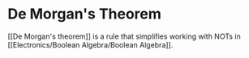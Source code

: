 # De Morgan's Theorem
[[De Morgan's theorem]] is a rule that simplifies working with NOTs in [[Electronics/Boolean Algebra/Boolean Algebra]].